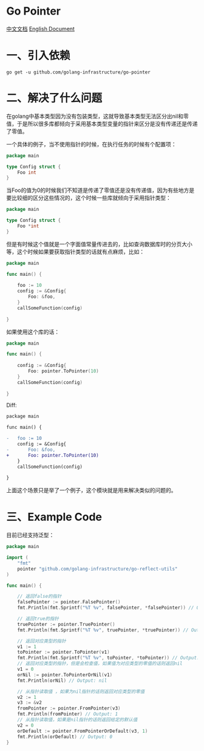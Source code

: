 # Go Pointer

[中文文档](./README.md) [English Document](./README_en.md)

# 一、引入依赖

```text
go get -u github.com/golang-infrastructure/go-pointer
```

# 二、解决了什么问题

在golang中基本类型因为没有包装类型，这就导致基本类型无法区分出nil和零值，于是所以很多库都倾向于采用基本类型变量的指针来区分是没有传递还是传递了零值。

一个具体的例子，当不使用指针的时候，在执行任务的时候有个配置项：

```go
package main

type Config struct {
	Foo int
}

```

当Foo的值为0的时候我们不知道是传递了零值还是没有传递值，因为有些地方是要比较细的区分这些情况的，这个时候一些库就倾向于采用指针类型：

```go
package main

type Config struct {
	Foo *int
}

```

但是有时候这个值就是一个字面值常量传进去的，比如查询数据库时的分页大小等，这个时候如果要获取指针类型的话就有点麻烦，比如：

```go
package main 

func main() {
    
    foo := 10 
    config := &Config{
        Foo: &foo, 
    }
    callSomeFunction(config)
    
}
```

如果使用这个库的话：

```go
package main 

func main() {
    
    config := &Config{
        Foo: pointer.ToPointer(10) 
    }
    callSomeFunction(config)
    
}
```

Diff:

```diff
package main 

func main() {

-	foo := 10 
    config := &Config{
-    	Foo: &foo, 
+       Foo: pointer.ToPointer(10) 
    }
    callSomeFunction(config)
    
}
```

上面这个场景只是举了一个例子，这个模块就是用来解决类似的问题的。

# 三、Example Code

目前已经支持泛型：

```go
package main

import (
	"fmt"
	pointer "github.com/golang-infrastructure/go-reflect-utils"
)

func main() {

	// 返回false的指针
	falsePointer := pointer.FalsePointer()
	fmt.Println(fmt.Sprintf("%T %v", falsePointer, *falsePointer)) // Output: *bool false

	// 返回true的指针
	truePointer := pointer.TruePointer()
	fmt.Println(fmt.Sprintf("%T %v", truePointer, *truePointer)) // Output: *bool true

	// 返回对应类型的指针
	v1 := 1
	toPointer := pointer.ToPointer(v1)
	fmt.Println(fmt.Sprintf("%T %v", toPointer, *toPointer)) // Output: *int 1
	// 返回对应类型的指针，但是会检查值，如果值为对应类型的零值的话则返回nil
	v1 = 0
	orNil := pointer.ToPointerOrNil(v1)
	fmt.Println(orNil) // Output: nil

	// 从指针读取值 ，如果为nil指针的话则返回对应类型的零值
	v2 := 1
	v3 := &v2
	fromPointer := pointer.FromPointer(v3)
	fmt.Println(fromPointer) // Output: 1
	// 从指针读取值，如果是nil指针的话则返回给定的默认值
	v2 = 0
	orDefault := pointer.FromPointerOrDefault(v3, 1)
	fmt.Println(orDefault) // Output: 0
}
```



